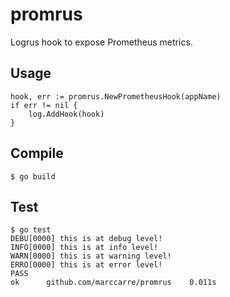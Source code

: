 # promrus
Logrus hook to expose Prometheus metrics.

## Usage
```
hook, err := promrus.NewPrometheusHook(appName)
if err != nil {
	log.AddHook(hook)
}
```

## Compile
```
$ go build
```

## Test
```
$ go test
DEBU[0000] this is at debug level!                      
INFO[0000] this is at info level!                       
WARN[0000] this is at warning level!                    
ERRO[0000] this is at error level!                      
PASS
ok  	github.com/marccarre/promrus	0.011s
```
